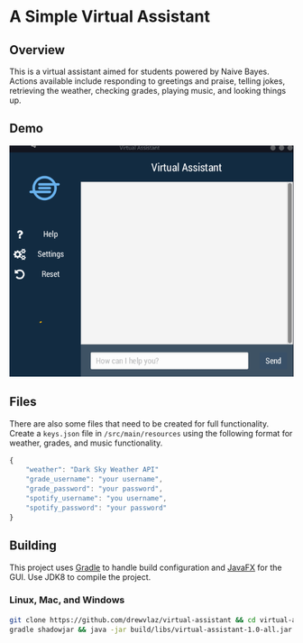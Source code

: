 # A Simple Virtual Assistant


## Overview
This is a virtual assistant aimed for students powered by Naive Bayes.
Actions available include responding to greetings and praise, telling jokes, 
retrieving the weather, checking grades, playing music, and looking things up.

## Demo
![Simple Demo](/assets/Demo.gif)

## Files
There are also some files that need to be created for full functionality.
Create a ```keys.json``` file in ```/src/main/resources``` using the following format 
for weather, grades, and music functionality.
```javascript
{
    "weather": "Dark Sky Weather API"
    "grade_username": "your username",
    "grade_password": "your password",
    "spotify_username": "you username",
    "spotify_password": "your password"
}
```
<!-- <p align="center">
  <img src="/assets/keys_example.png" alt="Keys Example" width="450"/>
</p> -->



## Building

This project uses [Gradle](https://gradle.org/) to handle build configuration and [JavaFX](https://openjfx.io/index.html)
for the GUI. Use JDK8 to compile the project.

### Linux, Mac, and Windows
<!-- <p align="center">
  <img src="/assets/building.png" alt="Build commands" width="450"/>
</p> -->
```bash
git clone https://github.com/drewvlaz/virtual-assistant && cd virtual-assistant
gradle shadowjar && java -jar build/libs/virtual-assistant-1.0-all.jar
```
